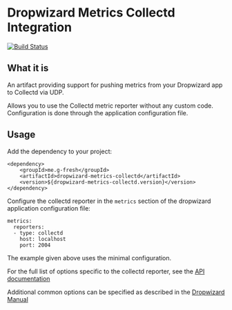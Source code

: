 
# Dropwizard Metrics Collectd Integration

[![Build Status](https://travis-ci.org/g-fresh/dropwizard-metrics-collectd.svg?branch=master)](https://travis-ci.org/g-fresh/dropwizard-metrics-collectd)

## What it is

An artifact providing support for pushing metrics from your Dropwizard app
to Collectd via UDP.

Allows you to use the Collectd metric reporter without any custom code.
Configuration is done through the application configuration file.

## Usage

Add the dependency to your project:

    <dependency>
        <groupId>me.g-fresh</groupId>
        <artifactId>dropwizard-metrics-collectd</artifactId>
        <version>${dropwizard-metrics-collectd.version}</version>
    </dependency>

Configure the collectd reporter in the `metrics` section of the dropwizard
application configuration file:

    metrics:
      reporters:
      - type: collectd
        host: localhost
        port: 2004

The example given above uses the minimal configuration.

For the full list of options specific to the collectd reporter, see the [API documentation](http://www.javadoc.io/doc/me.g-fresh/dropwizard-metrics-collectd/me/g_fresh/dropwizard/metrics/collectd/CollectdReporterFactory.html)

Additional common options can be specified as described in the
[Dropwizard Manual](http://www.dropwizard.io/1.3.1/docs/manual/configuration.html#all-reporters)
